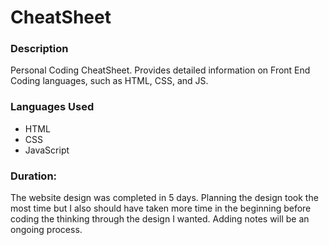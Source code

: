 # CheatSheet

### Description
Personal Coding CheatSheet. Provides detailed information on Front End Coding languages, such as HTML, CSS, and JS.

### Languages Used 
  * HTML
  * CSS
  * JavaScript


### Duration:
The website design was completed in 5 days. Planning the design took the most time but I also should have taken more time in 
the beginning before coding the thinking through the design I wanted. Adding notes will be an ongoing process. 
